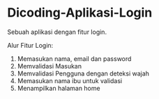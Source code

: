 # Dicoding-Aplikasi-Login
Sebuah aplikasi dengan fitur login.

Alur Fitur Login:
1. Memasukan nama, email dan password
2. Memvalidasi Masukan
3. Memvalidasi Pengguna dengan deteksi wajah
4. Memasukan nama ibu untuk validasi
5. Menampilkan halaman home
